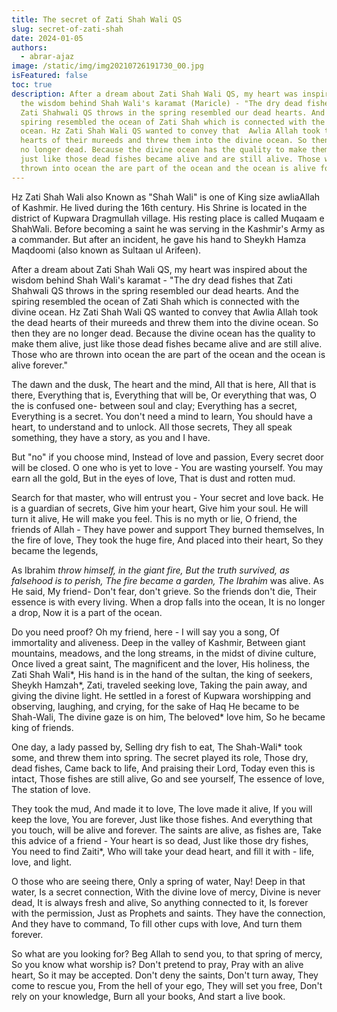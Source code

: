 ```yaml
---
title: The secret of Zati Shah Wali QS
slug: secret-of-zati-shah
date: 2024-01-05
authors:
  - abrar-ajaz
image: /static/img/img20210726191730_00.jpg
isFeatured: false
toc: true
description: After a dream about Zati Shah Wali QS, my heart was inspired about
  the wisdom behind Shah Wali's karamat (Maricle) - "The dry dead fishes that
  Zati Shahwali QS throws in the spring resembled our dead hearts. And the
  spiring resembled the ocean of Zati Shah which is connected with the divine
  ocean. Hz Zati Shah Wali QS wanted to convey that  Awlia Allah took the dead
  hearts of their mureeds and threw them into the divine ocean. So then they are
  no longer dead. Because the divine ocean has the quality to make them alive,
  just like those dead fishes became alive and are still alive. Those who are
  thrown into ocean the are part of the ocean and the ocean is alive forever."
---
```

 Hz Zati Shah Wali also Known as "Shah Wali" is one of King size awliaAllah of Kashmir. He lived during the 16th century. His Shrine is located in the district of Kupwara Dragmullah village. His resting place is called Muqaam e ShahWali. Before becoming a saint he was serving in the Kashmir's Army as a commander. But after an incident, he gave his hand to Sheykh Hamza Maqdoomi (also known as Sultaan ul Arifeen).

After a dream about Zati Shah Wali QS, my heart was inspired about the wisdom behind Shah Wali's karamat - "The dry dead fishes that Zati Shahwali QS throws in the spring resembled our dead hearts. And the spiring resembled the ocean of Zati Shah which is connected with the divine ocean. Hz Zati Shah Wali QS wanted to convey that  Awlia Allah took the dead hearts of their mureeds and threw them into the divine ocean. So then they are no longer dead. Because the divine ocean has the quality to make them alive, just like those dead fishes became alive and are still alive. Those who are thrown into ocean the are part of the ocean and the ocean is alive forever."

The dawn and the dusk,
The heart and the mind,
All that is here,
All that is there,
Everything that is,
Everything that will be,
Or everything that was,
O the is confused one-
between soul and clay;
Everything has a secret,
Everything is a secret.
You don't need a mind to learn,
You should have a heart,
to understand and to unlock.
All those secrets,
They all speak something,
they have a story,
as you and I have. 

But "no" if you choose mind,
Instead of love and passion,
Every secret door will be closed.
O one who is yet to love -
You are wasting yourself.
You may earn all the gold,
But in the eyes of love,
That is dust and rotten mud.

Search for that master,
who will entrust you - 
Your secret and love back.
He is a guardian of secrets,
Give him your heart,
Give him your soul.
He will turn it alive,
He will make you feel.
This is no myth or lie,
O friend, the friends of Allah -
They have power and support
They burned themselves,
In the fire of love,
They took the huge fire,
And placed into their heart,
So they became the legends,

As Ibrahim *throw himself,
in the giant fire,
But the truth survived,
as falsehood is to perish,
The fire became a garden,
The Ibrahim* was alive.
As He said, My friend-
Don't fear, don't grieve.
So the friends don't die,
Their essence is with every living.
When a drop falls into the ocean,
It is no longer a drop,
Now it is a part of the ocean.

Do you need proof?
Oh my friend, here -
I will say you a song,
Of immortality and aliveness.
Deep in the valley of Kashmir,
Between giant mountains, meadows,
and the long streams,
in the midst of divine culture,
Once lived a great saint,
The magnificent and the lover,
His holiness, the Zati Shah Wali*,
His hand is in the hand of the sultan,
the king of seekers, Sheykh Hamzah*,
Zati,  traveled seeking love,
Taking the pain away,
and giving the divine light.
He settled in a forest of Kupwara
worshipping and observing, laughing,
and crying, for the sake of Haq
He became to be Shah-Wali,
The divine gaze is on him,
The beloved* love him,
So he became king of friends.

One day, a lady passed by,
Selling dry fish to eat,
The Shah-Wali* took some,
and threw them into spring.
The secret played its role,
Those dry, dead fishes,
Came back to life,
And praising their Lord,
Today even this is intact,
Those fishes are still alive,
Go and see yourself,
The essence of love,
The station of love.

They took the mud,
And made it to love,
The love made it alive,
If you will keep the love,
You are forever,
Just like those fishes.
And everything that you touch,
will be alive and forever.
The saints are alive, as fishes are,
Take this advice of a friend - 
Your heart is so dead,
Just like those dry fishes,
You need to find Zaiti*,
Who will take your dead heart,
and fill it with - life, love, and light.

O those who are seeing there,
Only a spring of water,
Nay! Deep in that water,
Is a secret connection,
With the divine love of mercy,
Divine is never dead,
It is always fresh and alive,
So anything connected to it,
Is forever with the permission,
Just as Prophets and saints.
They have the connection,
And they have to command,
To fill other cups with love,
And turn them forever.

So what are you looking for?
Beg Allah to send you,
to that spring of mercy,
So you know what worship is?
Don't pretend to pray,
Pray with an alive heart,
So it may be accepted.
Don't deny the saints,
Don't turn away,
They come to rescue you,
From the hell of your ego,
They will set you free,
Don't rely on your knowledge,
Burn all your books,
And start a live book.